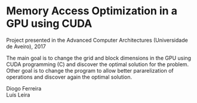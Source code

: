# Memory Access Optimization in a GPU using CUDA

Project presented in the Advanced Computer Architectures (Universidade de Aveiro), 2017

The main goal is to change the grid and block dimensions in the GPU using CUDA programming (C) and discover the optimal solution for the problem.
Other goal is to change the program to allow better pararelization of operations and discover again the optimal solution.

Diogo Ferreira  
Luís Leira
